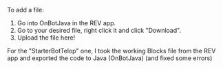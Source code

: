 To add a file:
1. Go into OnBotJava in the REV app.
2. Go to your desired file, right click it and click "Download".
3. Upload the file here!

For the "StarterBotTelop" one, I took the working Blocks file from the REV app and exported the code to Java (OnBotJava) (and fixed some errors)

